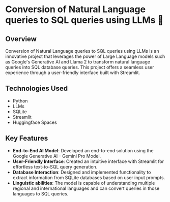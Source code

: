 

# Conversion of Natural Language queries to SQL queries using LLMs 🚀

## Overview
Conversion of Natural Language queries to SQL queries using LLMs is an innovative project that leverages the power of Large Language models such as Google's Generative AI and Llama 2 to transform natural language queries into SQL database queries. This project offers a seamless user experience through a user-friendly interface built with Streamlit.

## Technologies Used
- Python
- LLMs
- SQLite
- Streamlit
- Huggingface Spaces

## Key Features
- **End-to-End AI Model**: Developed an end-to-end solution using the Google Generative AI - Gemini Pro Model.
- **User-Friendly Interface**: Created an intuitive interface with Streamlit for effortless text-to-SQL query generation.
- **Database Interaction**: Designed and implemented functionality to extract information from SQLite databases based on user input prompts.
- **Linguistic abilities**: The model is capable of understanding multiple regional and international languages and can convert queries in those languages to SQL queries.
